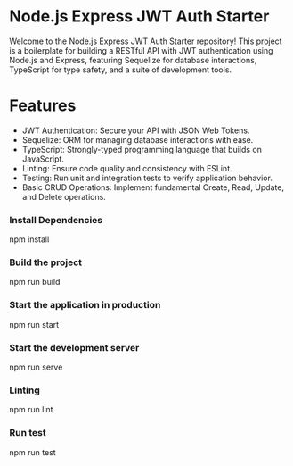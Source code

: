 # Node.js Express JWT Auth Starter

Welcome to the Node.js Express JWT Auth Starter repository! This project is a boilerplate
for building a RESTful API with JWT authentication using Node.js and Express, featuring 
Sequelize for database interactions, TypeScript for type safety, and a suite of development tools.

# Features
* JWT Authentication: Secure your API with JSON Web Tokens.
* Sequelize: ORM for managing database interactions with ease.
* TypeScript: Strongly-typed programming language that builds on JavaScript.
* Linting: Ensure code quality and consistency with ESLint.
* Testing: Run unit and integration tests to verify application behavior.
* Basic CRUD Operations: Implement fundamental Create, Read, Update, and Delete operations.

### Install Dependencies

  npm install

### Build the project

  npm run build

### Start the application in production

  npm run start

### Start the development server

  npm run serve

### Linting

  npm run lint

### Run test

  npm run test
